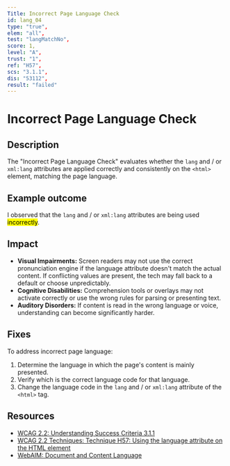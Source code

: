 ```yaml
---
Title: Incorrect Page Language Check
id: lang_04
type: "true",
elem: "all",
test: "langMatchNo",
score: 1,
level: "A",
trust: "1",
ref: "H57",
scs: "3.1.1",
dis: "53112",
result: "failed"
---
```


# Incorrect Page Language Check

## Description

The "Incorrect Page Language Check" evaluates whether the <code>lang</code> and / or <code>xml:lang</code> attributes are applied correctly and consistently on the <code>&lt;html&gt;</code> element, matching the page language.

## Example outcome

I observed that the <code>lang</code> and / or <code>xml:lang</code> attributes are being used <mark>incorrectly</mark>.

## Impact

- **Visual Impairments:** Screen readers may not use the correct pronunciation engine if the language attribute doesn't match the actual content. If conflicting values are present, the tech may fall back to a default or choose unpredictably.
- **Cognitive Disabilities:** Comprehension tools or overlays may not activate correctly or use the wrong rules for parsing or presenting text.
- **Auditory Disorders:** If content is read in the wrong language or voice, understanding can become significantly harder.

## Fixes

To address incorrect page language:

1. Determine the language in which the page's content is mainly presented.
2. Verify which is the correct language code for that language.
3. Change the language code in the <code>lang</code> and / or <code>xml:lang</code> attribute of the <code>&lt;html&gt;</code> tag.

## Resources

- [WCAG 2.2: Understanding Success Criteria 3.1.1](https://www.w3.org/WAI/WCAG22/Understanding/language-of-page)
- [WCAG 2.2 Techniques: Technique H57: Using the language attribute on the HTML element](https://www.w3.org/WAI/WCAG22/Techniques/html/H57)
- [WebAIM: Document and Content Language](https://webaim.org/techniques/language/)
